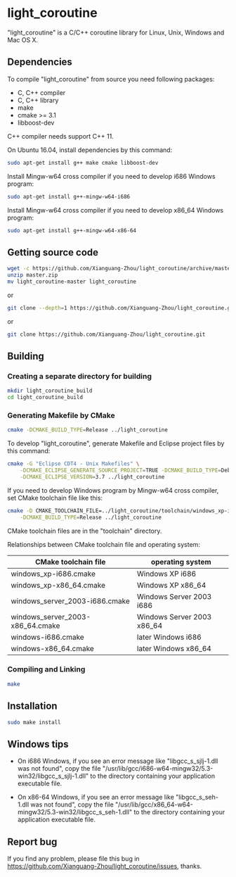 # light_coroutine

"light_coroutine" is a C/C++ coroutine library for Linux, Unix, Windows and Mac OS X.

## Dependencies

To compile "light_coroutine" from source you need following packages:

* C, C++ compiler
* C, C++ library
* make
* cmake >= 3.1
* libboost-dev

C++ compiler needs support C++ 11.

On Ubuntu 16.04, install dependencies by this command:

```sh
sudo apt-get install g++ make cmake libboost-dev
```

Install Mingw-w64 cross compiler if you need to develop i686 Windows program:

```sh
sudo apt-get install g++-mingw-w64-i686
```

Install Mingw-w64 cross compiler if you need to develop x86_64 Windows program:

```sh
sudo apt-get install g++-mingw-w64-x86-64
```

## Getting source code

```sh
wget -c https://github.com/Xianguang-Zhou/light_coroutine/archive/master.zip
unzip master.zip
mv light_coroutine-master light_coroutine
```

or

```sh
git clone --depth=1 https://github.com/Xianguang-Zhou/light_coroutine.git
```

or

```sh
git clone https://github.com/Xianguang-Zhou/light_coroutine.git
```

## Building

### Creating a separate directory for building

```sh
mkdir light_coroutine_build
cd light_coroutine_build
```

### Generating Makefile by CMake

```sh
cmake -DCMAKE_BUILD_TYPE=Release ../light_coroutine
```

To develop "light_coroutine", generate Makefile and Eclipse project files by this command:

```sh
cmake -G "Eclipse CDT4 - Unix Makefiles" \
    -DCMAKE_ECLIPSE_GENERATE_SOURCE_PROJECT=TRUE -DCMAKE_BUILD_TYPE=Debug \
    -DCMAKE_ECLIPSE_VERSION=3.7 ../light_coroutine
```

If you need to develop Windows program by Mingw-w64 cross compiler, set CMake toolchain file like this:

```sh
cmake -D CMAKE_TOOLCHAIN_FILE=../light_coroutine/toolchain/windows_xp-i686.cmake \
    -DCMAKE_BUILD_TYPE=Release ../light_coroutine
```

CMake toolchain files are in the "toolchain" directory.

Relationships between CMake toolchain file and operating system:

| CMake toolchain file             | operating system           |
| -------------------------------- | -------------------------- |
| windows_xp-i686.cmake            | Windows XP i686            |
| windows_xp-x86_64.cmake          | Windows XP x86_64          |
| windows_server_2003-i686.cmake   | Windows Server 2003 i686   |
| windows_server_2003-x86_64.cmake | Windows Server 2003 x86_64 |
| windows-i686.cmake               | later Windows i686         |
| windows-x86_64.cmake             | later Windows x86_64       |

### Compiling and Linking

```sh
make
```

## Installation

```sh
sudo make install
```

## Windows tips

* On i686 Windows, if you see an error message like "libgcc_s_sjlj-1.dll was not found", copy the file "/usr/lib/gcc/i686-w64-mingw32/5.3-win32/libgcc_s_sjlj-1.dll" to the directory containing your application executable file.

* On x86-64 Windows, if you see an error message like "libgcc_s_seh-1.dll was not found", copy the file "/usr/lib/gcc/x86_64-w64-mingw32/5.3-win32/libgcc_s_seh-1.dll" to the directory containing your application executable file.

## Report bug

If you find any problem, please file this bug in
https://github.com/Xianguang-Zhou/light_coroutine/issues, thanks.
